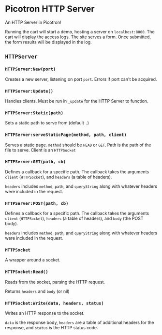 # Picotron HTTP Server

An HTTP Server in Picotron!

Running the cart will start a demo, hosting a server on `localhost:8000`. The cart will display the access logs. The site serves a form. Once submitted, the form results will be displayed in the log.

## `HTTPServer`

### `HTTPServer:New(port)`

Creates a new server, listening on port `port`. Errors if port can't be acquired.

### `HTTPServer:Update()`

Handles clients. Must be run in `_update` for the HTTP Server to function.

### `HTTPServer:Static(path)`

Sets a static path to serve from (default `.`)

### `HTTPServer:serveStaticPage(method, path, client)`

Serves a static page. `method` should be `HEAD` or `GET`. Path is the path of the file to serve. Client is an `HTTPSocket`

### `HTTPServer:GET(path, cb)`

Defines a callback for a specific path. The callback takes the arguments `client` (`HTTPSocket`), and `headers` (a table of headers).

`headers` includes `method`, `path`, and `queryString` along with whatever headers were included in the request.

### `HTTPServer:POST(path, cb)`

Defines a callback for a specific path. The callback takes the arguments `client` (`HTTPSocket`), `headers` (a table of headers), and `body` (the POST body).

`headers` includes `method`, `path`, and `queryString` along with whatever headers were included in the request.

### `HTTPSocket`

A wrapper around a socket.

### `HTTPSocket:Read()`

Reads from the socket, parsing the HTTP request.

Returns `headers` and `body` (or nil)

### `HTTPSocket:Write(data, headers, status)`

Writes an HTTP response to the socket.

`data` is the response body, `headers` are a table of additional headers for the response, and `status` is the HTTP status code.
